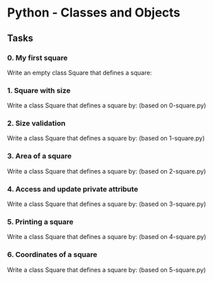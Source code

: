 # Python - Classes and Objects

## Tasks
### 0. My first square
Write an empty class Square that defines a square:
### 1. Square with size
Write a class Square that defines a square by: (based on 0-square.py)
### 2. Size validation
Write a class Square that defines a square by: (based on 1-square.py)
### 3. Area of a square
Write a class Square that defines a square by: (based on 2-square.py)
### 4. Access and update private attribute
Write a class Square that defines a square by: (based on 3-square.py)
### 5. Printing a square
Write a class Square that defines a square by: (based on 4-square.py)
### 6. Coordinates of a square
Write a class Square that defines a square by: (based on 5-square.py)



